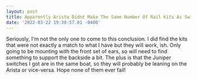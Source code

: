 ```yaml
--- 
layout: post 
title: Apparently Arista Didnt Make The Same Number Of Rail Kits As Switches 
date: '2022-03-22 19:30:57.01 -0400' 
---
```

Seriously, I'm not the only one to come to this conclusion. I did find the kits that were not exactly a match to 
what I have but they will work, ish. Only going to be mounting with the front set of ears, so will need to find 
something to support the backside a bit. The plus is that the Juniper switches I got are in the same boat, so 
they will probably be leaning on the Arista or vice-versa. Hope none of them ever fail!
